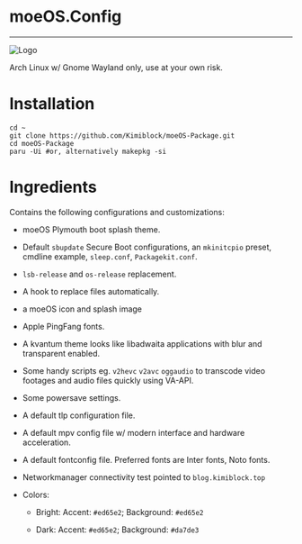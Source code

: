 # moeOS.Config

---

![Logo](https://raw.githubusercontent.com/Kimiblock/moeOS.config/master/usr/share/icons/hicolor/scalable/apps/moeos.svg)

Arch Linux w/ Gnome Wayland only, use at your own risk.

# Installation

```
cd ~
git clone https://github.com/Kimiblock/moeOS-Package.git
cd moeOS-Package
paru -Ui #or, alternatively makepkg -si
```

# Ingredients

Contains the following configurations and customizations:

- moeOS Plymouth boot splash theme.

- Default `sbupdate` Secure Boot configurations, an `mkinitcpio` preset, cmdline example, `sleep.conf`, `Packagekit.conf`.

- `lsb-release` and `os-release` replacement.

- A hook to replace files automatically.

- a moeOS icon and splash image

- Apple PingFang fonts.

- A kvantum theme looks like libadwaita applications with blur and transparent enabled.

- Some handy scripts eg. `v2hevc` `v2avc` `oggaudio` to transcode video footages and audio files quickly using VA-API.

- Some powersave settings.

- A default tlp configuration file.

- A default mpv config file w/ modern interface and hardware acceleration.

- A default fontconfig file. Preferred fonts are Inter fonts, Noto fonts.

- Networkmanager connectivity test pointed to `blog.kimiblock.top`

- Colors:
  
  - Bright: Accent: `#ed65e2`; Background: `#ed65e2`
  
  - Dark: Accent: `#ed65e2`; Background: `#da7de3`